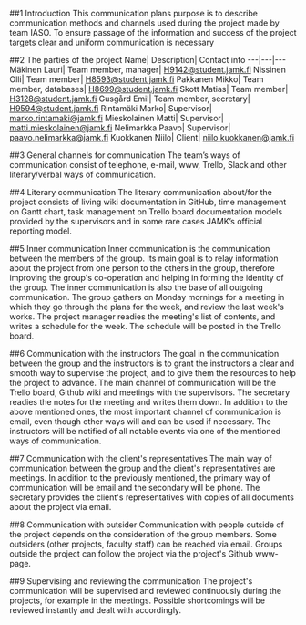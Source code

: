 
##1	Introduction
This communication plans purpose is to describe communication methods and channels used during the project made by team IASO. To ensure passage of the information and success of the project targets clear and uniform communication is necessary

##2	The parties of the project
Name|	Description|	Contact info
---|---|---
Mäkinen Lauri|	Team member, manager|	H9142@student.jamk.fi
Nissinen Olli|	Team member|	H8593@student.jamk.fi
Pakkanen Mikko|	Team member, databases|	H8699@student.jamk.fi
Skott Matias|	Team member|	H3128@student.jamk.fi
Gusgård Emil|	Team member, secretary|	H9594@student.jamk.fi
Rintamäki Marko|	Supervisor|	marko.rintamaki@jamk.fi
Mieskolainen Matti|	Supervisor|	matti.mieskolainen@jamk.fi
Nelimarkka Paavo|	Supervisor|	paavo.nelimarkka@jamk.fi
Kuokkanen Niilo|	Client|	niilo.kuokkanen@jamk.fi



##3	General channels for communication
The team’s ways of communication consist of telephone, e-mail, www, Trello, Slack and other literary/verbal ways of communication.

##4	Literary communication
The literary communication about/for the project consists of living wiki documentation in GitHub, time management on Gantt chart, task management on Trello board documentation models provided by the supervisors and in some rare cases JAMK’s official reporting model.

##5	Inner communication
Inner communication is the communication between the members of the group. Its main goal is to relay information about the project from one person to the others in the group, therefore improving the group's co-operation and helping in forming the identity of the group. The inner communication is also the base of all outgoing communication. The group gathers on Monday mornings for a meeting in which they go through the plans for the week, and review the last week's works. The project manager readies the meeting's list of contents, and writes a schedule for the week. The schedule will be posted in the Trello board.

##6	Communication with the instructors
The goal in the communication between the group and the instructors is to grant the instructors a clear and smooth way to supervise the project, and to give them the resources to help the project to advance. The main channel of communication will be the Trello board, Github wiki and meetings with the supervisors. The secretary readies the notes for the meeting and writes them down. In addition to the above mentioned ones, the most important channel of communication is email, even though other ways will and can be used if necessary. The instructors will be notified of all notable events via one of the mentioned ways of communication.

##7	Communication with the client's representatives
The main way of communication between the group and the client's representatives are meetings. In addition to the previously mentioned, the primary way of communication will be email and the secondary will be phone. The secretary provides the client's representatives with copies of all documents about the project via email.

##8	Communication with outsider
Communication with people outside of the project depends on the consideration of the group members. Some outsiders (other projects, faculty staff) can be reached via email. Groups outside the project can follow the project via the project's Github www-page.

##9	Supervising and reviewing the communication
The project's communication will be supervised and reviewed continuously during the projects, for example in the meetings. Possible shortcomings will be reviewed instantly and dealt with accordingly.

